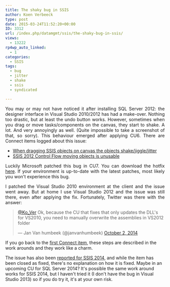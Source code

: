 ```yaml
---
title: The shaky bug in SSIS
author: Koen Verbeeck
type: post
date: 2015-03-24T11:52:20+00:00
ID: 3312
url: /index.php/datamgmt/ssis/the-shaky-bug-in-ssis/
views:
  - 13222
rp4wp_auto_linked:
  - 1
categories:
  - SSIS
tags:
  - bug
  - jitter
  - shake
  - ssis
  - syndicated

---
```

<p style="text-align: justify">
  You may or may not have noticed it after installing SQL Server 2012: the designer interface in Visual Studio 2010/2012 has had a make-over. Nothing too drastic, but at least the undo button works. However, sometimes when you drag or move tasks/components on the canvas, they start to shake. A lot. And very annoyingly as well. (Quite impossible to take a screenshot of that, so sorry). This behaviour emerged after applying CU6. There are Connect items logged about this issue:
</p>

  * [When dragging SSIS objects on canvas the objects shake/jiggle/jitter][1]
  * [SSIS 2012 Control Flow moving objects is unusable][2]

<p style="text-align: justify">
  Luckily Microsoft patched this bug in CU7. You can download the hotfix <a href="https://support.microsoft.com/en-us/kb/2883424/en-us?wa=wsignin1.0">here</a>. If your environment is up-to-date with the latest patches, most likely you won't experience this bug.
</p>

<p style="text-align: justify">
  I patched the Visual Studio 2010 environment at the client and the issue went away. But at home I use Visual Studio 2012 and the issue was still there, even after applying the fix. Fortunately, Twitter was there with the answer:
</p>

<blockquote class="twitter-tweet" lang="en">
  <p>
    <a href="https://twitter.com/Ko_Ver">@Ko_Ver</a> Ok, because the CU that fixes that only updates the DLL's for VS2010, you need to manually overwrite the assemblies in VS2012 folder
  </p>
  
  <p>
    — Jan Van humbeek (@janvanhumbeek) <a href="https://twitter.com/janvanhumbeek/status/517569881672544256">October 2, 2014</a>
  </p>
</blockquote>

If you go back to the [first Connect item][1], these steps are described in the work arounds and they work like a charm.

The issue has also been [reported for SSIS 2014][3], and while the item has been closed as fixed, there's no explanation on how it is fixed. Maybe in an upcoming CU for SQL Server 2014? It's possible the same work around works for SSIS 2014, but I haven't tried it (I don't have the bug in Visual Studio 2013) so if you do try it, it's at your own risk.

 [1]: https://connect.microsoft.com/SQLServer/feedback/details/790470/when-dragging-ssis-objects-on-canvas-the-objects-shake-jiggle-jitter
 [2]: https://connect.microsoft.com/SQLServer/feedback/details/776664/ssis-2012-control-flow-moving-objects-is-unusable
 [3]: https://connect.microsoft.com/SQLServer/feedback/details/1013088/ssis-2014-control-flow-moving-objects-is-unusable